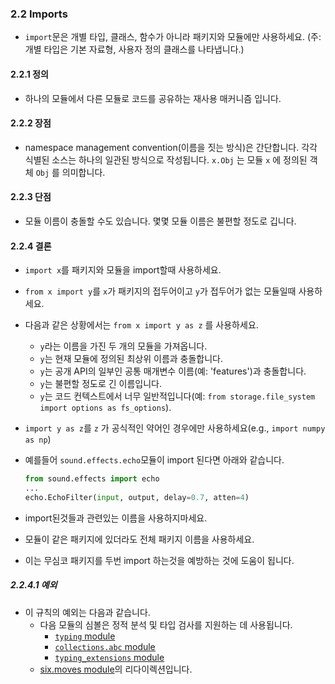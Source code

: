 <a id="s2.2-imports"></a>

### 2.2 Imports

- `import`문은 개별 타입, 클래스, 함수가 아니라 패키지와 모듈에만 사용하세요. (주: 개별 타입은 기본 자료형, 사용자 정의 클래스를 나타냅니다.)

<a id="s2.2.1-definition"></a>

#### 2.2.1 정의

- 하나의 모듈에서 다른 모듈로 코드를 공유하는 재사용 매커니즘 입니다.

<a id="s2.2.2-pros"></a>

#### 2.2.2 장점

- namespace management convention(이름을 짓는 방식)은 간단합니다. 각각 식별된 소스는 하나의 일관된 방식으로 작성됩니다. `x.Obj` 는 모듈 `x` 에 정의된 객체 `Obj` 를 의미합니다.

<a id="s2.2.3-cons"></a>

#### 2.2.3 단점

- 모듈 이름이 충돌할 수도 있습니다. 몇몇 모듈 이름은 불편할 정도로 깁니다.

<a id="s2.2.4-decision"></a>

#### 2.2.4 결론

- `import x`를 패키지와 모듈을 import할때 사용하세요.
- `from x import y`를 `x`가 패키지의 접두어이고 `y`가 접두어가 없는 모듈일때 사용하세요.
- 다음과 같은 상황에서는 `from x import y as z` 를 사용하세요.
  - `y`라는 이름을 가진 두 개의 모듈을 가져옵니다.
  - `y`는 현재 모듈에 정의된 최상위 이름과 충돌합니다.
  - `y`는 공개 API의 일부인 공통 매개변수 이름(예: 'features')과 충돌합니다.
  - `y`는 불편할 정도로 긴 이름입니다.
  - `y`는 코드 컨텍스트에서 너무 일반적입니다(예: `from storage.file_system import options as fs_options`).
- `import y as z`를 `z` 가 공식적인 약어인 경우에만 사용하세요(e.g., `import numpy as np`)

- 예를들어 `sound.effects.echo`모듈이 import 된다면 아래와 같습니다.

  ```python
  from sound.effects import echo
  ...
  echo.EchoFilter(input, output, delay=0.7, atten=4)
  ```

- import된것들과 관련있는 이름을 사용하지마세요.
- 모듈이 같은 패키지에 있더라도 전체 패키지 이름을 사용하세요.
- 이는 무심코 패키지를 두번 import 하는것을 예방하는 것에 도움이 됩니다.

<a id="imports-exemptions"></a>

##### 2.2.4.1 예외

- 이 규칙의 예외는 다음과 같습니다.
  - 다음 모듈의 심볼은 정적 분석 및 타입 검사를 지원하는 데 사용됩니다.
    - [`typing` module](#typing-imports)
    - [`collections.abc` module](#typing-imports)
    - [`typing_extensions` module](https://github.com/python/typing_extensions/blob/main/README.md)
  - [six.moves module](https://six.readthedocs.io/#module-six.moves)의 리다이렉션입니다.
